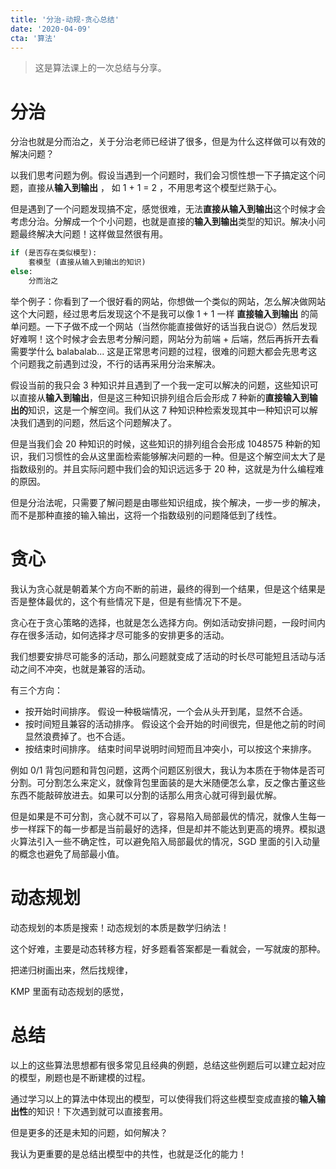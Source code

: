 ```yaml
---
title: '分治-动规-贪心总结'
date: '2020-04-09'
cta: '算法'
---
```


> 这是算法课上的一次总结与分享。

# 分治

分治也就是分而治之，关于分治老师已经讲了很多，但是为什么这样做可以有效的解决问题？

以我们思考问题为例。假设当遇到一个问题时，我们会习惯性想一下子搞定这个问题，直接从**输入到输出** ， 如 1 + 1 = 2 ，不用思考这个模型烂熟于心。

但是遇到了一个问题发现搞不定，感觉很难，无法**直接从输入到输出**这个时候才会考虑分治。分解成一个个小问题，也就是直接的**输入到输出**类型的知识。解决小问题最终解决大问题！这样做显然很有用。

```python
if (是否存在类似模型):
    套模型 (直接从输入到输出的知识)
else: 
    分而治之
```

举个例子：你看到了一个很好看的网站，你想做一个类似的网站，怎么解决做网站这个大问题，经过思考后发现这个不是我可以像 1 + 1 一样 **直接输入到输出** 的简单问题。一下子做不成一个网站（当然你能直接做好的话当我白说🙃）然后发现好难啊！这个时候才会去思考分解问题，网站分为前端 + 后端，然后再拆开去看需要学什么 balabalab... 这是正常思考问题的过程，很难的问题大都会先思考这个问题我之前遇到过没，不行的话再采用分治来解决。

假设当前的我只会 3 种知识并且遇到了一个我一定可以解决的问题，这些知识可以直接从**输入到输出**，但是这三种知识排列组合后会形成 7 种新的**直接输入到输出的**知识，这是一个解空间。我们从这 7 种知识种检索发现其中一种知识可以解决我们遇到的问题，然后这个问题解决了。

但是当我们会 20 种知识的时候，这些知识的排列组合会形成 1048575 种新的知识，我们习惯性的会从这里面检索能够解决问题的一种。但是这个解空间太大了是指数级别的。并且实际问题中我们会的知识远远多于 20 种，这就是为什么编程难的原因。

但是分治法呢，只需要了解问题是由哪些知识组成，挨个解决，一步一步的解决，而不是那种直接的输入输出，这将一个指数级别的问题降低到了线性。

# 贪心

我认为贪心就是朝着某个方向不断的前进，最终的得到一个结果，但是这个结果是否是整体最优的，这个有些情况下是，但是有些情况下不是。

贪心在于贪心策略的选择，也就是怎么选择方向。例如活动安排问题，一段时间内存在很多活动，如何选择才尽可能多的安排更多的活动。

我们想要安排尽可能多的活动，那么问题就变成了活动的时长尽可能短且活动与活动之间不冲突，也就是兼容的活动。

有三个方向：
* 按开始时间排序。 假设一种极端情况，一个会从头开到尾，显然不合适。
* 按时间短且兼容的活动排序。 假设这个会开始的时间很完，但是他之前的时间显然浪费掉了。也不合适。
* 按结束时间排序。 结束时间早说明时间短而且冲突小，可以按这个来排序。

例如 0/1 背包问题和背包问题，这两个问题区别很大，我认为本质在于物体是否可分割。可分割怎么来定义，就像背包里面装的是大米随便怎么拿，反之像古董这些东西不能敲碎放进去。如果可以分割的话那么用贪心就可得到最优解。

但是如果是不可分割，贪心就不可以了，容易陷入局部最优的情况，就像人生每一步一样踩下的每一步都是当前最好的选择，但是却并不能达到更高的境界。模拟退火算法引入一些不确定性，可以避免陷入局部最优的情况，SGD 里面的引入动量的概念也避免了局部最小值。

# 动态规划

动态规划的本质是搜索！动态规划的本质是数学归纳法！

这个好难，主要是动态转移方程，好多题看答案都是一看就会，一写就废的那种。

把递归树画出来，然后找规律，

KMP 里面有动态规划的感觉，

# 总结

以上的这些算法思想都有很多常见且经典的例题，总结这些例题后可以建立起对应的模型，刷题也是不断建模的过程。

通过学习以上的算法中体现出的模型，可以使得我们将这些模型变成直接的**输入输出性**的知识！下次遇到就可以直接套用。

但是更多的还是未知的问题，如何解决？

我认为更重要的是总结出模型中的共性，也就是泛化的能力！